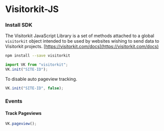 # Visitorkit-JS

### Install SDK

The Visitorkit JavaScript Library is a set of methods attached to a global `visitorkit` object intended to be used by websites wishing to send data to Visitorkit projects. [https://visitorkit.com/docs](https://visitorkit.com/docs)

```sh
npm install --save visitorkit
```

```javascript
import VK from "visitorkit";
VK.init("SITE-ID");
```

To disable auto pageview tracking.

```javascript
VK.init("SITE-ID", false);
```

### Events

#### Track Pageviews

```js
VK.pageview();
```
